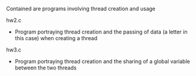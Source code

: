 Contained are programs involving thread creation and usage 

hw2.c 
  - Program portraying thread creation and the passing of data (a letter in this case) when creating a thread
    
hw3.c
  - Program portraying thread creation and the sharing of a global variable between the two threads

